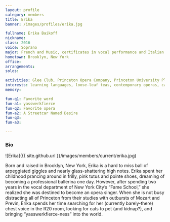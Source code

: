 ```yaml
---
layout: profile
category: members
title: Erika
banner: /images/profiles/erika.jpg

fullname: Erika Baikoff
nickname:
class: 2016
voice: Soprano
major: French and Music, certificates in vocal performance and Italian
hometown: Brooklyn, New York
office:
arrangements:
solos:

activities: Glee Club, Princeton Opera Company, Princeton University Players
interests: learning languages, loose-leaf teas, contemporary operas, cats, dance
memory:

fun-q1: Favorite word
fun-a1: yasswerkfierce
fun-q2: Favorite opera
fun-a2: A Streetcar Named Desire
fun-q3:
fun-a3:

---
```


### Bio

![Erika]({{ site.github.url }}/images/members/current/erika.jpg)

Born and raised in Brooklyn, New York, Erika is a hard to miss ball of arpeggiated
giggles and nearly glass-shattering high notes. Erika spent her childhood prancing
around in frilly, pink tutus and pointe shoes, dreaming of becoming a professional
ballerina one day. However, after spending two years in the vocal department of
New York City’s “Fame School,” she realized she was destined to become an opera
singer. When she is not busy distracting all of Princeton from their studies with
outbursts of Mozart and Previn, Erika spends her time searching for her (currently
barely-there) chest voice in the R20 room, looking for cats to pet (and kidnap?), and
bringing “yasswerkfierce-ness” into the world.
